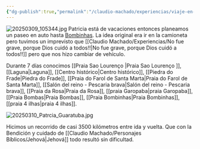 ```yaml
---
{"dg-publish":true,"permalink":"/claudio-machado/experiencias/viaje-en-auto-a-bombinhas/"}
---
```


![20250309_105344.jpg](/img/user/Personal/Im%C3%A1genes/20250309_105344.jpg)
Patricia está de vacaciones entonces planeamos un paseo en auto hasta [Bombinhas](https://maps.app.goo.gl/e4FjpCDWhmw7jQ1s6). La idea original era ir en la camioneta pero tuvimos un imprevisto que [[Claudio Machado/Experiencias/No fue grave, porque Dios cuidó a todos!!\|No fue grave, porque Dios cuidó a todos!!]] pero que nos hizo cambiar de vehículo.

Durante 7 días conocimos [[Praia Sao Lourenço \|Praia Sao Lourenço ]], [[Laguna\|Laguna]], [[Centro histórico\|Centro histórico]], [[Piedra do Frade\|Piedra do Frade]], [[Praia do Farol de Santa Marta\|Praia do Farol de Santa Marta]], [[Salón del reino - Pescaria brava\|Salón del reino - Pescaria brava]],  [[Praia da Rosa\|Praia da Rosa]], [[praia Garopaba\|praia Garopaba]], [[Praia Bombas\|Praia Bombas]], [[Praia Bombinhas\|Praia Bombinhas]], [[praia 4 ilhas\|praia 4 ilhas]].

![20250310_Patrcia_Guaratuba.jpg](/img/user/Personal/Im%C3%A1genes/20250310_Patrcia_Guaratuba.jpg)

Hicimos un recorrido de casi 3500 kilómetros entre ida y vuelta. Que con la Bendición y cuidado de [[Claudio Machado/Personajes Bíblicos/Jehová\|Jehová]] todo resultó sin dificultad.





